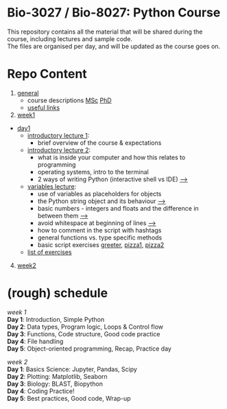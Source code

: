 Bio-3027 / Bio-8027: Python Course
==================================

This repository contains all the material that will be shared during the course, including lectures and sample code.  
The files are organised per day, and will be updated as the course goes on.

Repo Content
============

1. [general](general) 
    * course descriptions [MSc](general/python_course_msc.pdf) [PhD](general/python_course_phd.pdf)
    * [useful links](online_resource_links.pdf)
2. [week1](week1)
  * [day1](day1)
    * [introductory lecture 1](week1/day1/0_introduction.pdf): 
      * brief overview of the course & expectations
    * [introductory lecture 2](week1/day1/1_1_basics.pdf):
      * what is inside your computer and how this relates to programming
      * operating systems, intro to the terminal
      * 2 ways of writing Python (interactive shell vs IDE) [-->](week1/day1/script.py)
     * [variables lecture](week1/day1/1_2_variables.pdf):
        * use of variables as placeholders for objects
        * the Python string object and its behaviour [-->](week1/day1/string_operations.py)
        * basic numbers - integers and floats and the difference in between them [-->](week1/day1/number_operations.py)
        * avoid whitespace at beginning of lines [-->](week1/day1/bad_whitespace.py)
        * how to comment in the script with hashtags
        * general functions vs. type specific methods
        * basic script exercises [greeter](week1/day1/greeter.py), [pizza1](week1/day1/pizza_calculation.py), [pizza2](week1/day1/get_pizza_volume.py)
      * [list of exercises](week1/day1/exercise_outline_wk1_day1.pdf)
4. [week2](week2) 

(rough) schedule
================
_week 1_  
**Day 1**: Introduction, Simple Python  
**Day 2**: Data types, Program logic, Loops & Control flow  
**Day 3**: Functions, Code structure, Good code practice  
**Day 4**: File handling   
**Day 5**: Object-oriented programming, Recap, Practice day   

_week 2_  
**Day 1**: Basics Science: Jupyter, Pandas, Scipy  
**Day 2**: Plotting: Matplotlib, Seaborn  
**Day 3**: Biology: BLAST, Biopython  
**Day 4**: Coding Practice!  
**Day 5**: Best practices, Good code, Wrap-up   
